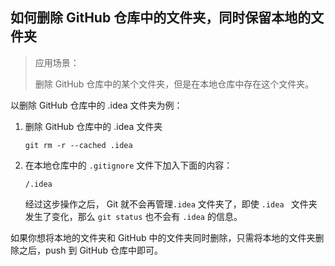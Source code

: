## 如何删除 GitHub 仓库中的文件夹，同时保留本地的文件夹

> 应用场景：
>
> 删除 GitHub 仓库中的某个文件夹，但是在本地仓库中存在这个文件夹。

以删除 GitHub 仓库中的 .idea 文件夹为例：

1. 删除 GitHub 仓库中的 .idea 文件夹

   ```shell
   git rm -r --cached .idea
   ```

2. 在本地仓库中的 `.gitignore` 文件下加入下面的内容：

   ```shell
   /.idea
   ```

   经过这步操作之后， Git 就不会再管理`.idea` 文件夹了，即使 `.idea ` 文件夹发生了变化，那么 `git status` 也不会有 `.idea` 的信息。

如果你想将本地的文件夹和 GitHub 中的文件夹同时删除，只需将本地的文件夹删除之后，push 到 GitHub 仓库中即可。


